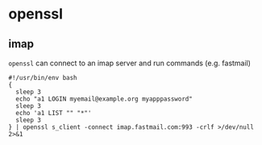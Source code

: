 openssl
===

## imap

`openssl` can connect to an imap server and run commands (e.g. fastmail)

```
#!/usr/bin/env bash
{
  sleep 3
  echo "a1 LOGIN myemail@example.org myapppassword"
  sleep 3
  echo 'a1 LIST "" "*"'
  sleep 3
} | openssl s_client -connect imap.fastmail.com:993 -crlf >/dev/null 2>&1
```
